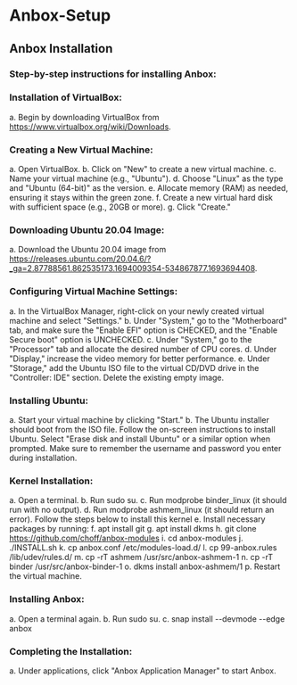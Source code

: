 # Anbox-Setup

## Anbox Installation

### Step-by-step instructions for installing Anbox: 

### Installation of VirtualBox:
a. Begin by downloading VirtualBox from https://www.virtualbox.org/wiki/Downloads. 


### Creating a New Virtual Machine: 
a. Open VirtualBox.
b. Click on "New" to create a new virtual machine.
c. Name your virtual machine (e.g., "Ubuntu").
d. Choose "Linux" as the type and "Ubuntu (64-bit)" as the version.
e. Allocate memory (RAM) as needed, ensuring it stays within the green zone.
f. Create a new virtual hard disk with sufficient space (e.g., 20GB or more).
g. Click "Create."


### Downloading Ubuntu 20.04 Image:


a. Download the Ubuntu 20.04 image from https://releases.ubuntu.com/20.04.6/?_ga=2.87788561.862535173.1694009354-534867877.1693694408. 


### Configuring Virtual Machine Settings:


a. In the VirtualBox Manager, right-click on your newly created virtual machine and select "Settings."
b. Under "System," go to the "Motherboard" tab, and make sure the "Enable EFI" option is CHECKED, and the "Enable Secure boot" option is UNCHECKED.
c. Under "System," go to the "Processor" tab and allocate the desired number of CPU cores.
d. Under "Display," increase the video memory for better performance. e. Under "Storage," add the Ubuntu ISO file to the virtual CD/DVD drive in the "Controller: IDE" section. Delete the existing empty image. 



### Installing Ubuntu: 


a. Start your virtual machine by clicking "Start."
b. The Ubuntu installer should boot from the ISO file. Follow the on-screen instructions to install Ubuntu. Select "Erase disk and install Ubuntu" or a similar option when prompted. Make sure to remember the username and password you enter during installation.


### Kernel Installation: 
a. Open a terminal. 
b. Run sudo su. 
c. Run modprobe binder_linux (it should run with no output). 
d. Run modprobe ashmem_linux (it should return an error). Follow the steps below to install this kernel
e. Install necessary packages by running: 
f. apt install git 
g. apt install dkms 
h. git clone https://github.com/choff/anbox-modules
i. cd anbox-modules 
j. ./INSTALL.sh 
k. cp anbox.conf /etc/modules-load.d/ 
l. cp 99-anbox.rules /lib/udev/rules.d/ 
m. cp -rT ashmem /usr/src/anbox-ashmem-1 
n. cp -rT binder /usr/src/anbox-binder-1 
o. dkms install anbox-ashmem/1 
p. Restart the virtual machine. 


### Installing Anbox:
a. Open a terminal again. 
b. Run sudo su. 
c. snap install --devmode --edge anbox 


### Completing the Installation: 
a. Under applications, click "Anbox Application Manager" to start Anbox.

